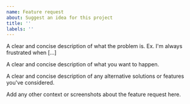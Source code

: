 ```yaml
---
name: Feature request
about: Suggest an idea for this project
title: ''
labels: ''
---
```


<!-- Is your feature request related to a problem? Please describe. -->

A clear and concise description of what the problem is. Ex. I'm always frustrated when [...]

<!-- Describe the solution you'd like -->

A clear and concise description of what you want to happen.

<!-- Describe alternatives you've considered -->

A clear and concise description of any alternative solutions or features you've considered.

<!-- Additional context -->

Add any other context or screenshots about the feature request here.
